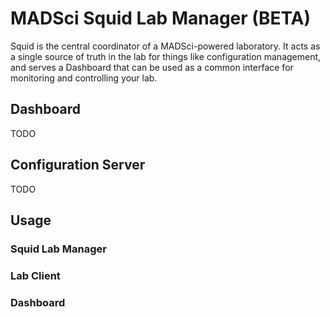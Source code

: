 # MADSci Squid Lab Manager (BETA)

Squid is the central coordinator of a MADSci-powered laboratory. It acts as a single source of truth in the lab for things like configuration management, and serves a Dashboard that can be used as a common interface for monitoring and controlling your lab.

## Dashboard

TODO

## Configuration Server

TODO

## Usage

### Squid Lab Manager

### Lab Client

### Dashboard
